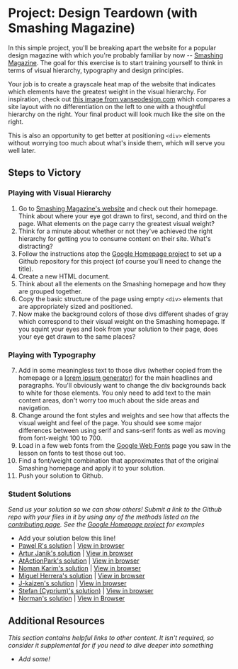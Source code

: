 # Project: Design Teardown (with Smashing Magazine)

In this simple project, you'll be breaking apart the website for a popular design magazine with which you're probably familiar by now -- [Smashing Magazine](http://smashingmagazine.com).  The goal for this exercise is to start training yourself to think in terms of visual hierarchy, typography and design principles.

Your job is to create a grayscale heat map of the website that indicates which elements have the greatest weight in the visual hierarchy.  For inspiration, check out [this image from vanseodesign.com](http://www.vanseodesign.com/blog/wp-content/uploads/2009/12/visual-hierarchy-compared.png) which compares a site layout with no differentiation on the left to one with a thoughtful hierarchy on the right.  Your final product will look much like the site on the right.

This is also an opportunity to get better at positioning `<div>` elements without worrying too much about what's inside them, which will serve you well later.

## Steps to Victory

### Playing with Visual Hierarchy

1. Go to [Smashing Magazine's website](http://smashingmagazine.com) and check out their homepage.  Think about where your eye got drawn to first, second, and third on the page.  What elements on the page carry the greatest visual weight?
2. Think for a minute about whether or not they've achieved the right hierarchy for getting you to consume content on their site.  What's distracting?
2. Follow the instructions atop the [Google Homepage project](/web-development-101/html-css) to set up a Github repository for this project (of course you'll need to change the title).
3. Create a new HTML document.
4. Think about all the elements on the Smashing homepage and how they are grouped together.
5. Copy the basic structure of the page using empty `<div>` elements that are appropriately sized and positioned.  
6. Now make the background colors of those divs different shades of gray which correspond to their visual weight on the Smashing homepage.  If you squint your eyes and look from your solution to their page, does your eye get drawn to the same places?

### Playing with Typography 

7. Add in some meaningless text to those divs (whether copied from the homepage or a [lorem ipsum generator](http://generator.lorem-ipsum.info)) for the main headlines and paragraphs.  You'll obviously want to change the div backgrounds back to white for those elements. You only need to add text to the main content areas, don't worry too much about the side areas and navigation.
8. Change around the font styles and weights and see how that affects the visual weight and feel of the page.  You should see some major differences between using serif and sans-serif fonts as well as moving from font-weight 100 to 700.
9. Load in a few web fonts from the [Google Web Fonts](https://www.google.com/fonts) page you saw in the lesson on fonts to test those out too.
10. Find a font/weight combination that approximates that of the original Smashing homepage and apply it to your solution.  
7. Push your solution to Github.

### Student Solutions

*Send us your solution so we can show others! Submit a link to the Github repo with your files in it by using any of the methods listed on the [contributing page](http://github.com/TheOdinProject/curriculum/blob/master/contributing.md).  See the [Google Homepage project](/web-development-101/html-css) for examples*

* Add your solution below this line!
* [Pawel R's solution](https://github.com/PawelRokosz/design-teardown) | [View in browser](https://htmlpreview.github.io/?https://github.com/PawelRokosz/design-teardown/blob/master/index.html)
* [Artur Janik's solution](https://github.com/ArturJanik/ProjectSmashing/tree/responsiveversion) | [View in browser](http://htmlpreview.github.io/?https://github.com/ArturJanik/ProjectSmashing/blob/responsiveversion/index.html)
* [AtActionPark's solution](https://github.com/AtActionPark/odin_design_teardown) | [View in browser](https://htmlpreview.github.io/?https://github.com/AtActionPark/odin_design_teardown/blob/master/main.html)
* [Noman Karim's solution](https://github.com/nomankarim/projectsmashing) | [View in browser](https://htmlpreview.github.io/?https://github.com/nomankarim/projectsmashing/blob/master/index.html)
* [Miguel Herrera's solution](https://github.com/migueloherrera/smashing-magazine) | [View in browser](https://htmlpreview.github.io/?https://github.com/migueloherrera/smashing-magazine/blob/master/index.html)
* [J-kaizen's solution](https://github.com/J-kaizen/TheOdinProject/tree/master/HTML_CSS/design_teardown) | [View in browser](https://htmlpreview.github.io/?https://github.com/J-kaizen/TheOdinProject/blob/master/HTML_CSS/design_teardown/index.html)
* [Stefan (Cyprium)'s solution)](https://github.com/dev-cyprium/TheOdinProject-HTML/tree/master/smashing-magasine-remake-grayscale) | [View in browser](https://htmlpreview.github.io/?https://github.com/dev-cyprium/TheOdinProject-HTML/blob/master/smashing-magasine-remake-grayscale/index.html)
* [Norman's solution](https://github.com/slowmanchan/smashing-clone) | [View in Browser](https://htmlpreview.github.io/?https://github.com/slowmanchan/smashing-clone/blob/master/index.html)


## Additional Resources

*This section contains helpful links to other content. It isn't required, so consider it supplemental for if you need to dive deeper into something*

* *Add some!*
